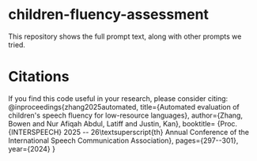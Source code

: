 # children-fluency-assessment
This repository shows the full prompt text, along with other prompts we tried. 

# Citations
If you find this code useful in your research, please consider citing:
@inproceedings{zhang2025automated,
  title={Automated evaluation of children's speech fluency for low-resource languages},
  author={Zhang, Bowen and Nur Afiqah Abdul, Latiff and Justin, Kan},
  booktitle= {Proc. {INTERSPEECH} 2025 -- 26\textsuperscript{th} Annual Conference of the International Speech Communication Association},
  pages={297--301},
  year={2024}
}

